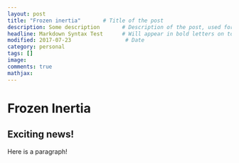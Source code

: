```yaml
---
layout: post
title: "Frozen inertia"       # Title of the post
description: Some description       # Description of the post, used for Facebook Opengraph & Twitter
headline: Markdown Syntax Test      # Will appear in bold letters on top of the post
modified: 2017-07-23                 # Date
category: personal
tags: []
image:
comments: true
mathjax:
---
```


# Frozen Inertia

## Exciting news!

Here is a paragraph!
